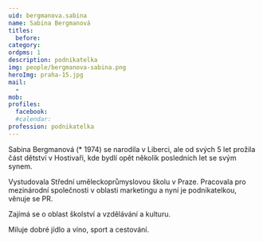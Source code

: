 ```yaml
---
uid: bergmanova.sabina
name: Sabina Bergmanová
titles:
  before:
category:
ordpms: 1
description: podnikatelka
img: people/bergmanova-sabina.png
heroImg: praha-15.jpg
mail:
  - 
mob:
profiles:
  facebook:
  #calendar:
profession: podnikatelka
---
```


Sabina Bergmanová (* 1974) se narodila v Liberci, ale od svých 5 let prožila část dětství v Hostivaři, kde bydlí opět několik posledních let se svým synem.

Vystudovala Střední uměleckoprůmyslovou školu v Praze. Pracovala pro mezinárodní společnosti v oblasti marketingu a nyní je podnikatelkou, věnuje se PR. 

Zajímá se o oblast školství a vzdělávání a kulturu. 

Miluje dobré jídlo a víno, sport a cestování. 
